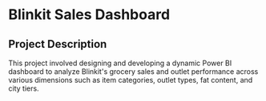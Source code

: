 # Blinkit Sales Dashboard
## Project Description
This project involved designing and developing a dynamic Power BI dashboard to analyze Blinkit's grocery sales and outlet performance across various dimensions such as item categories, outlet types, fat content, and city tiers.
